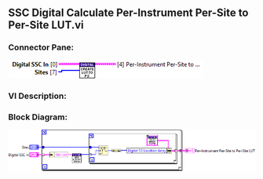 ## **SSC Digital Calculate Per-Instrument Per-Site to Per-Site LUT.vi**
### Connector Pane:
![alt text](/docs/images/Instrument%20Control/Digital/SubVIs/SSC%20Digital%20Calculate%20Per-Instrument%20Per-Site%20to%20Per-Site%20LUT.vic.png "SSC Digital Calculate Per-Instrument Per-Site to Per-Site LUT.vi connector pane")

### VI Description:


### Block Diagram:
![alt text](/docs/images/Instrument%20Control/Digital/SubVIs/SSC%20Digital%20Calculate%20Per-Instrument%20Per-Site%20to%20Per-Site%20LUT.vid.png "SSC Digital Calculate Per-Instrument Per-Site to Per-Site LUT.vi block diagram")
